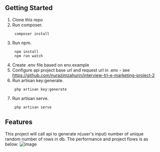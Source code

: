## Getting Started

1. Clone this repo
1. Run composer.
   ```shell
    composer install
   ```
1. Run npm.
   ```shell
    npm install
    npm run watch
   ```
1. Create .env file based on env.example
1. Configure api project base url and request url in .env - see https://github.com/nurazimzahurin/interview-tri-e-marketing-project-2
1. Run artisan key:generate.
   ```shell
    php artisan key:generate
   ```
1. Run artisan serve.
   ```shell
    php artisan serve
   ```

## Features

This project will call api to generate n(user's input) number of unique random number of rows in db.
The performance and project flows is as below:
![image](https://user-images.githubusercontent.com/66508436/122061753-62b1e380-ce21-11eb-9f39-71c4d04a4a27.png)

